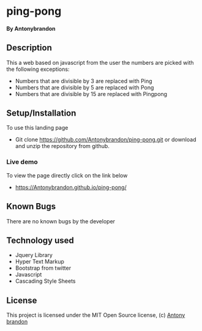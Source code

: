 # ping-pong
#### By **Antonybrandon**

## Description ##
This a web based on javascript from the user the numbers are picked with the following exceptions:
* Numbers that are divisible by 3 are replaced with Ping
* Numbers that are divisible by 5 are replaced with Pong
* Numbers that are divisible by 15 are replaced with Pingpong

## Setup/Installation ##
To use this landing page 
* Git clone https://github.com/Antonybrandon/ping-pong.git or download and unzip the repository from github.
### Live demo ###
To view the page directly click on the link below
* https://Antonybrandon.github.io/ping-pong/

## Known Bugs ##

There are no known bugs by the developer

## Technology used ##

* Jquery Library
* Hyper Text Markup
* Bootstrap from twitter
* Javascript
* Cascading Style Sheets


## License ##
This project is licensed under the MIT Open Source license, (c) [Antony brandon](https://github.com/Antonybrandon) 
